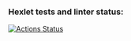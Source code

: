 ### Hexlet tests and linter status:
[![Actions Status](https://github.com/Unshock/python-project-52/workflows/hexlet-check/badge.svg)](https://github.com/Unshock/python-project-52/actions)